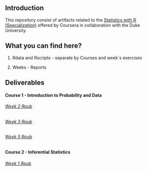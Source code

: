 ## Introduction

This repository consist of artifacts related to the [Statistics with R (Specialization)](https://www.coursera.org/specializations/statistics) offered by Coursera in collaboration with the Duke University.

## What you can find here?

1. Rdata and Rscripts - separate by Courses and week´s exercises

2. Weeks - Reports

## Deliverables

#### Course 1 - Introduction to Probability and Data

###### [Week 2 Rpub](http://rpubs.com/fabiorocha5150/week2_stat_cor1)

###### [Week 3 Rpub](https://rpubs.com/fabiorocha5150/week3lab)

###### [Week 5 Rpub](https://rpubs.com/fabiorocha5150/ExploringtheBRFSSdata)

#### Course 2 - Inferential Statistics

###### [Week 1 Rpub](http://rpubs.com/fabiorocha5150/week1_cor2)


